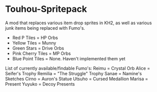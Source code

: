 # Touhou-Spritepack
A mod that replaces various item drop sprites in KH2, as well as various junk items being replaced with Fumo's.

- Red P Tiles = HP Orbs
- Yellow Tiles = Munny
- Green Stars = Drive Orbs
- Pink Cherry Tiles = MP Orbs
- Blue Point Tiles = None. Haven't implemented them yet

List of currently available/findable Fumo's:
Reimu = Crystal Orb
Alice = Seifer's Trophy
Remilia = "The Struggle" Trophy
Sanae = Namine's Sketches
Cirno = Auron's Statue
Utsuho = Cursed Medallion
Marisa = Present
Yuyuko = Decoy Presents
